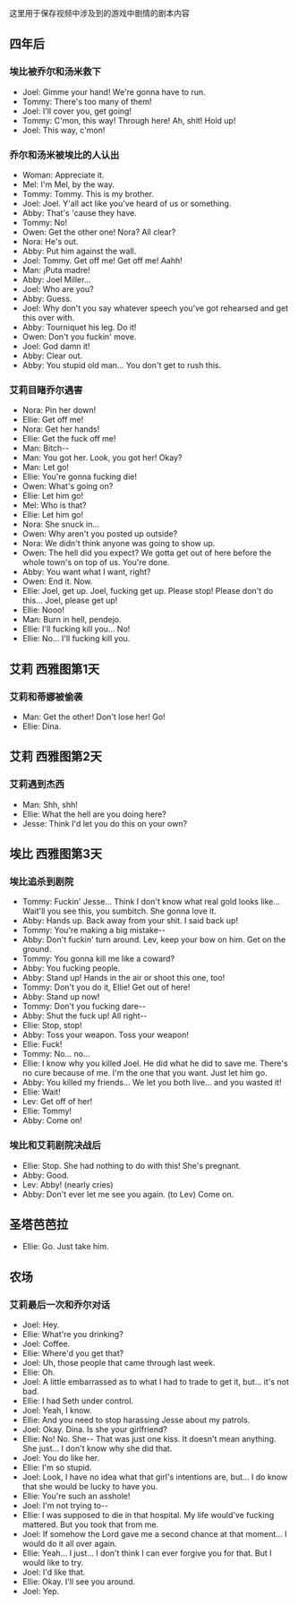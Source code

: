 这里用于保存视频中涉及到的游戏中剧情的剧本内容
## 四年后
### 埃比被乔尔和汤米救下
- Joel: Gimme your hand! We're gonna have to run.
- Tommy: There's too many of them!
- Joel: I'll cover you, get going!
- Tommy: C'mon, this way! Through here! Ah, shit! Hold up!
- Joel: This way, c'mon!
### 乔尔和汤米被埃比的人认出
- Woman: Appreciate it.
- Mel: I'm Mel, by the way.
- Tommy: Tommy. This is my brother.
- Joel: Joel. Y'all act like you've heard of us or something.
- Abby: That's 'cause they have.
- Tommy: No!
- Owen: Get the other one! Nora? All clear?
- Nora: He's out.
- Abby: Put him against the wall.
- Joel: Tommy. Get off me! Get off me! Aahh!
- Man: ¡Puta madre!
- Abby: Joel Miller…
- Joel: Who are you?
- Abby: Guess.
- Joel: Why don't you say whatever speech you've got rehearsed and get this over with.
- Abby: Tourniquet his leg. Do it!
- Owen: Don't you fuckin' move.
- Joel: God damn it!
- Abby: Clear out.
- Abby: You stupid old man… You don't get to rush this.
### 艾莉目睹乔尔遇害
- Nora: Pin her down!
- Ellie: Get off me!
- Nora: Get her hands!
- Ellie: Get the fuck off me!
- Man: Bitch--
- Man: You got her. Look, you got her! Okay?
- Man: Let go!
- Ellie: You're gonna fucking die!
- Owen: What's going on?
- Ellie: Let him go!
- Mel: Who is that?
- Ellie: Let him go!
- Nora: She snuck in…
- Owen: Why aren't you posted up outside?
- Nora: We didn't think anyone was going to show up.
- Owen: The hell did you expect? We gotta get out of here before the whole town's on top of us. You're done.
- Abby: You want what I want, right?
- Owen: End it. Now.
- Ellie: Joel, get up. Joel, fucking get up. Please stop! Please don't do this… Joel, please get up!
- Ellie: Nooo!
- Man: Burn in hell, pendejo.
- Ellie: I'll fucking kill you… No!
- Ellie: No… I'll fucking kill you.
## 艾莉 西雅图第1天
### 艾莉和蒂娜被偷袭
- Man: Get the other! Don't lose her! Go!
- Ellie: Dina.
## 艾莉 西雅图第2天
### 艾莉遇到杰西
- Man: Shh, shh!
- Ellie: What the hell are you doing here?
- Jesse: Think I'd let you do this on your own?
## 埃比 西雅图第3天
### 埃比追杀到剧院
- Tommy: Fuckin' Jesse… Think I don't know what real gold looks like… Wait'll you see this, you sumbitch. She gonna love it.
- Abby: Hands up. Back away from your shit. I said back up!
- Tommy: You're making a big mistake--
- Abby: Don't fuckin' turn around. Lev, keep your bow on him. Get on the ground.
- Tommy: You gonna kill me like a coward?
- Abby: You fucking people.
- Abby: Stand up! Hands in the air or shoot this one, too!
- Tommy: Don't you do it, Ellie! Get out of here!
- Abby: Stand up now!
- Tommy: Don't you fucking dare--
- Abby: Shut the fuck up! All right--
- Ellie: Stop, stop!
- Abby: Toss your weapon. Toss your weapon!
- Ellie: Fuck!
- Tommy: No… no…
- Ellie: I know why you killed Joel. He did what he did to save me. There's no cure because of me. I'm the one that you want. Just let him go.
- Abby: You killed my friends… We let you both live… and you wasted it!
- Ellie: Wait!
- Lev: Get off of her!
- Ellie: Tommy!
- Abby: Come on! 
### 埃比和艾莉剧院决战后
- Ellie: Stop. She had nothing to do with this! She's pregnant.
- Abby: Good.
- Lev: Abby! (nearly cries)
- Abby: Don't ever let me see you again. (to Lev) Come on.
## 圣塔芭芭拉
- Ellie: Go. Just take him.
## 农场
### 艾莉最后一次和乔尔对话
- Joel: Hey.
- Ellie: What're you drinking?
- Joel: Coffee.
- Ellie: Where'd you get that?
- Joel: Uh, those people that came through last week.
- Ellie: Oh.
- Joel: A little embarrassed as to what I had to trade to get it, but… it's not bad.
- Ellie: I had Seth under control.
- Joel: Yeah, I know.
- Ellie: And you need to stop harassing Jesse about my patrols.
- Joel: Okay. Dina. Is she your girlfriend?
- Ellie: No! No. She-- That was just one kiss. It doesn't mean anything. She just… I don't know why she did that.
- Joel: You do like her.
- Ellie: I'm so stupid.
- Joel: Look, I have no idea what that girl's intentions are, but… I do know that she would be lucky to have you.
- Ellie: You're such an asshole!
- Joel: I'm not trying to--
- Ellie: I was supposed to die in that hospital. My life would've fucking mattered. But you took that from me.
- Joel: If somehow the Lord gave me a second chance at that moment… I would do it all over again.
- Ellie: Yeah… I just… I don't think I can ever forgive you for that. But I would like to try.
- Joel: I'd like that.
- Ellie: Okay. I'll see you around.
- Joel: Yep.